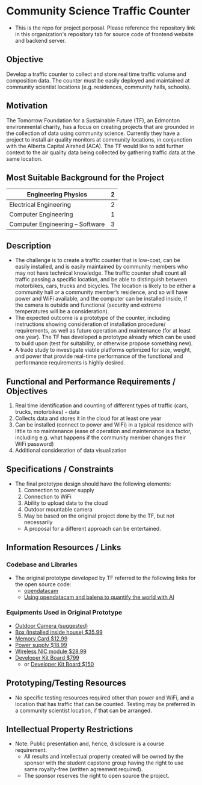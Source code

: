 # Community Science Traffic Counter

- This is the repo for project porposal. Please reference the repository link in this organization's repository tab for source code of frontend website and backend server.  

## Objective 


Develop a traffic counter to collect and store real time traffic volume and composition
data. The counter must be easily deployed and maintained at community scientist locations 
(e.g. residences, community halls, schools).


## Motivation

The Tomorrow Foundation for a Sustainable Future (TF), an Edmonton environmental
charity, has a focus on creating projects that are grounded in the collection of 
data using community science. Currently they have a project to install air quality 
monitors at community locations, in conjunction with the Alberta Capital Airshed (ACA). 
The TF would like to add further context to the air quality data being collected 
by gathering traffic data at the same location.

## Most Suitable Background for the Project


| Engineering Physics             | 2 |
|---------------------------------|---|
| Electrical Engineering          | 2 |
| Computer Engineering            | 1 |
| Computer Engineering – Software | 3 |

## Description

- The challenge is to create a traffic counter that is low-cost, can be easily 
installed, and is easily maintained by community members who may not have technical 
knowledge. The traffic counter shall count all traffic passing a specific location, 
and be able to distinguish between motorbikes, cars, trucks and bicycles. The 
location is likely to be either a community hall or a community member’s residence, 
and so will have power and WiFi available, and the computer can be installed inside, 
if the camera is outside and functional (security and extreme temperatures will be 
a consideration). 
- The expected outcome is a prototype of the counter, including instructions showing 
consideration of installation procedure/ requirements, as well as future operation 
and maintenance (for at least one year). The TF has developed a prototype already 
which can be used to build upon (test for suitability, or otherwise propose 
something new).
- A trade study to investigate viable platforms optimized for size, weight, and power 
that provide real-time performance of the functional and performance requirements 
is highly desired.

## Functional and Performance Requirements / Objectives

1. Real time identification and counting of different types of traffic (cars, 
trucks, motorbikes) - data
2. Collects data and stores it in the cloud for at least one year
3. Can be installed (connect to power and WiFi) in a typical residence with little 
to no maintenance (ease of operation and maintenance is a factor, including e.g. 
what happens if the community member changes their WiFi password)
4. Additional consideration of data visualization

## Specifications / Constraints

- The final prototype design should have the following elements:
  1. Connection to power supply
  2. Connection to WiFi
  3. Ability to upload data to the cloud
  4. Outdoor mountable camera
  5. May be based on the original project done by the TF, but not necessarily
    - A proposal for a different approach can be entertained.

## Information Resources / Links

### Codebase and Libraries

- The original prototype developed by TF referred to the following links for the open source code:
  - [opendatacam](https://github.com/opendatacam/opendatacam)
  - [Using opendatacam and balena to quantify the world with AI](https://www.balena.io/blog/using-opendatacam-and-balena-to-quantify-the-world-with-ai/)

### Equipments Used in Original Prototype

- [Outdoor Camera (suggested)](https://www.amazon.ca/Wyze-Wireless-Camera-Android-Version/dp/B076H3SRXG)
- [Box (installed inside house) $35.99](https://www.amazon.ca/Waveshare-Case-Specialized-Jetson-Nano/dp/B08PBXVP1X/ref=sr_1_1?crid=YHJDUN0T7IKJ&keywords=waveshare+metal+case+specialized+for+jetson+nano&qid=1662506335&s=electronics&sprefix=waveshare+metal+case+specialized+for+jeston+nano%2Celectronics%2C112&sr=1-1)
- [Memory Card $12.99](https://www.amazon.ca/SanDisk-Ultra-microSDHC-Memory-Adapter/dp/B08GYBBBBH/ref=sr_1_3?crid=234E0L02LOHPX&keywords=sandisk+64+gb&qid=1662506386&s=electronics&sprefix=sandisk+64+gb%2Celectronics%2C116&sr=1-3)
- [Power supply $18.99](https://www.amazon.ca/Waveshare-Power-Supply-Applicable-Jetson/dp/B07X8P1LFD/ref=sr_1_1?crid=33JOO7XZK2FUW&keywords=waveshare+power+supply+applicable&qid=1662506462&s=electronics&sprefix=waveshare+power+supply+applicable%2Celectronics%2C124&sr=1-1)
- [Wireless NIC module $28.99](https://www.amazon.ca/Waveshare-AC8265-Wireless-Supports-Bluetooth/dp/B07SGDRG34/ref=sr_1_2?crid=3AUQ6AZP6XMLV&keywords=waveshare+wireless+NIC+Module&qid=1662506516&s=electronics&sprefix=waveshare+wireless+nic+module%2Celectronics%2C109&sr=1-2)
- [Developer Kit Board $799](https://www.amazon.ca/NVIDIA-Jetson-Developer-Computer-Development/dp/B07SHF9V4J/ref=sr_1_2?crid=1NB1S6BM3OEWB&keywords=jetson+nano+developer+kit+single+board+computer&qid=1662506594&s=electronics&sprefix=jetson+nano+developer+kit+single+board+computer%2Celectronics%2C125&sr=1-2)
  - or [Developer Kit Board $150](https://www.sparkfun.com/products/16271#reviews)

## Prototyping/Testing Resources

- No specific testing resources required other than power and WiFi, and a location 
that has traffic that can be counted. Testing may be preferred in a community scientist 
location, if that can be arranged.

## Intellectual Property Restrictions

- Note: Public presentation and, hence, disclosure is a course requirement.
  - All results and intellectual property created will be owned by the sponsor with 
  the student capstone group having the right to use same royalty-free (written 
  agreement required).
  - The sponsor reserves the right to open source the project.
